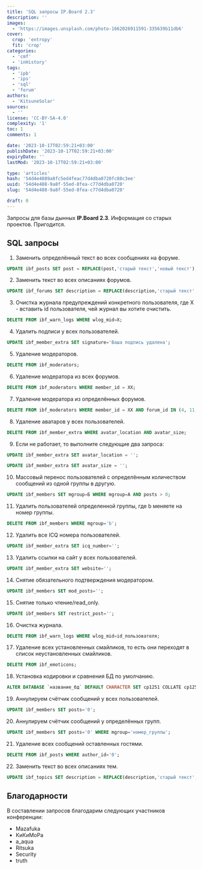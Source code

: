 ```yaml
---
title: 'SQL запросы IP.Board 2.3'
description: ''
images:
  - 'https://images.unsplash.com/photo-1662026911591-335639b11db6'
cover:
  crop: 'entropy'
  fit: 'crop'
categories:
  - 'cmf'
  - 'inHistory'
tags:
  - 'ipb'
  - 'ips'
  - 'sql'
  - 'forum'
authors:
  - 'KitsuneSolar'
sources:
  - ''
license: 'CC-BY-SA-4.0'
complexity: '1'
toc: 1
comments: 1

date: '2023-10-17T02:59:21+03:00'
publishDate: '2023-10-17T02:59:21+03:00'
expiryDate: ''
lastMod: '2023-10-17T02:59:21+03:00'

type: 'articles'
hash: '54d4e4889a8fc5ed4feac77d4dba0720fc88c3ee'
uuid: '54d4e488-9a8f-55ed-8fea-c77d4dba0720'
slug: '54d4e488-9a8f-55ed-8fea-c77d4dba0720'

draft: 0
---
```


Запросы для базы дынных **IP.Board 2.3**. Информация со старых проектов. Пригодится.

<!--more-->

## SQL запросы

1. Заменить определённый текст во всех сообщениях на форуме.

```sql
UPDATE ibf_posts SET post = REPLACE(post,'старый текст','новый текст');
```

2. Заменить текст во всех описаниях форумов.

```sql
UPDATE ibf_forums SET description = REPLACE(description,'старый текст','новый текст');
```

3. Очистка журнала предупреждений конкретного пользователя, где X - вставить id пользователя, чей журнал вы хотите очистить.

```sql
DELETE FROM ibf_warn_logs WHERE wlog_mid=X;
```

4. Удалить подписи у всех пользователей.

```sql
UPDATE ibf_member_extra SET signature='Ваша подпись удалена';
```

5. Удаление модераторов.

```sql
DELETE FROM ibf_moderators;
```

6. Удаление модератора из всех форумов.

```sql
DELETE FROM ibf_moderators WHERE member_id = XX;
```

7. Удаление модератора из определённых форумов.

```sql
DELETE FROM ibf_moderators WHERE member_id = XX AND forum_id IN (4, 11, 22, 25);
```

8. Удаление аватаров у всех пользователей.

```sql
DELETE FROM ibf_member_extra WHERE avatar_location AND avatar_size;
```

9. Если не работает, то выполните следующие два запроса:

```sql
UPDATE ibf_member_extra SET avatar_location = '';
```

```sql
UPDATE ibf_member_extra SET avatar_size = '';
```

10. Массовый перенос пользователей c определённым количеством сообщений из одной группы в другую.

```sql
UPDATE ibf_members SET mgroup=Б WHERE mgroup=А AND posts > 0;
```

11. Удалить пользователей определенной группы, где b меняете на номер группы.

```sql
DELETE FROM ibf_members WHERE mgroup='b';
```

12. Удалить все ICQ номера пользователей.

```sql
UPDATE ibf_member_extra SET icq_number='';
```

13. Удалить ссылки на сайт у всех пользователей.

```sql
UPDATE ibf_member_extra SET website='';
```

14. Снятие обязательного подтверждения модератором.

```sql
UPDATE ibf_members SET mod_posts='';
```

15. Снятие только чтение/read_only.

```sql
UPDATE ibf_members SET restrict_post='';
```

16. Очистка журнала.

```sql
DELETE FROM ibf_warn_logs WHERE wlog_mid=id_пользователя;
```

17. Удаление всех установленных смайликов, то есть они переходят в список неустановленных смайликов.

```sql
DELETE FROM ibf_emoticons;
```

18. Установка кодировки и сравнения БД по умолчанию.

```sql
ALTER DATABASE `название_бд` DEFAULT CHARACTER SET cp1251 COLLATE cp1251_general_ci;
```

19. Аннулируем счётчик сообщений у всех пользователей.

```sql
UPDATE ibf_members SET posts='0';
```

20. Аннулируем счётчик сообщений у определённых групп.

```sql
UPDATE ibf_members SET posts='0' WHERE mgroup='номер_группы';
```

21. Удаление всех сообщений оставленных гостями.

```sql
DELETE FROM ibf_posts WHERE author_id='0';
```

22. Заменить текст во всех описаниях тем.

```sql
UPDATE ibf_topics SET description = REPLACE(description,'старый текст','новый текст');
```

## Благодарности

В составлении запросов благодарим следующих участников конференции:

- Mazafuka
- КиКиМоРа
- a_aqua
- Ritsuka
- Security
- truth

